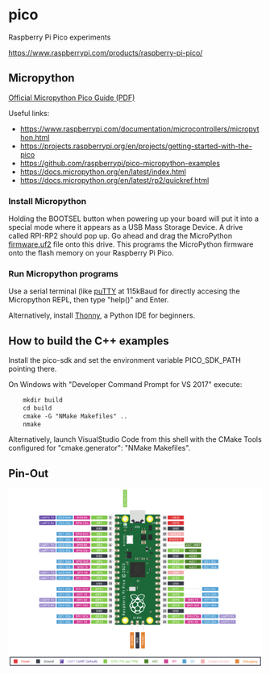 # pico
Raspberry Pi Pico experiments

https://www.raspberrypi.com/products/raspberry-pi-pico/

## Micropython

[Official Micropython Pico Guide (PDF)](./micropython/RPi_PiPico_Digital_v10.pdf)

Useful links:
- https://www.raspberrypi.com/documentation/microcontrollers/micropython.html
- https://projects.raspberrypi.org/en/projects/getting-started-with-the-pico
- https://github.com/raspberrypi/pico-micropython-examples
- https://docs.micropython.org/en/latest/index.html
- https://docs.micropython.org/en/latest/rp2/quickref.html

### Install Micropython

Holding the BOOTSEL button when powering up your board will put it into a special mode where it appears as a USB Mass Storage Device.
A drive called RPI-RP2 should pop up. Go ahead and drag the MicroPython [firmware.uf2](./micropython) file onto this drive. 
This programs the MicroPython firmware onto the flash memory on your Raspberry Pi Pico.

### Run Micropython programs

Use a serial terminal (like [puTTY](https://www.putty.org) at 115kBaud for directly accesing the Micropython REPL, then type "help()" and Enter.

Alternatively, install [Thonny](https://thonny.org), a Python IDE for beginners.


## How to build the C++ examples

Install the pico-sdk and set the environment variable PICO_SDK_PATH pointing there.

On Windows with "Developer Command Prompt for VS 2017" execute:
```
    mkdir build
    cd build
    cmake -G "NMake Makefiles" ..
    nmake
```

Alternatively, launch VisualStudio Code from this shell with the CMake Tools configured for "cmake.generator": "NMake Makefiles".

## Pin-Out

<img src="./pico-gpios.png" /> 

